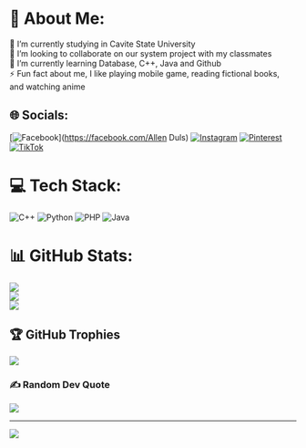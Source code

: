 # 💫 About Me:
🔭 I’m currently studying in Cavite State University<br>👯 I’m looking to collaborate on our system project with my classmates<br>🌱 I’m currently learning Database, C++, Java and Github<br>⚡ Fun fact about me, I like playing mobile game, reading fictional books,<br>and watching anime


## 🌐 Socials:
[![Facebook](https://img.shields.io/badge/Facebook-%231877F2.svg?logo=Facebook&logoColor=white)](https://facebook.com/Allen Duls) [![Instagram](https://img.shields.io/badge/Instagram-%23E4405F.svg?logo=Instagram&logoColor=white)](https://instagram.com/allen.duls) [![Pinterest](https://img.shields.io/badge/Pinterest-%23E60023.svg?logo=Pinterest&logoColor=white)](https://pinterest.com/1stCy) [![TikTok](https://img.shields.io/badge/TikTok-%23000000.svg?logo=TikTok&logoColor=white)](https://tiktok.com/@1stCy) 

# 💻 Tech Stack:
![C++](https://img.shields.io/badge/c++-%2300599C.svg?style=for-the-badge&logo=c%2B%2B&logoColor=white) ![Python](https://img.shields.io/badge/python-3670A0?style=for-the-badge&logo=python&logoColor=ffdd54) ![PHP](https://img.shields.io/badge/php-%23777BB4.svg?style=for-the-badge&logo=php&logoColor=white) ![Java](https://img.shields.io/badge/java-%23ED8B00.svg?style=for-the-badge&logo=openjdk&logoColor=white)
# 📊 GitHub Stats:
![](https://github-readme-stats.vercel.app/api?username=AllenDuls&theme=dark&hide_border=false&include_all_commits=true&count_private=false)<br/>
![](https://nirzak-streak-stats.vercel.app/?user=AllenDuls&theme=dark&hide_border=false)<br/>
![](https://github-readme-stats.vercel.app/api/top-langs/?username=AllenDuls&theme=dark&hide_border=false&include_all_commits=true&count_private=false&layout=compact)

## 🏆 GitHub Trophies
![](https://github-profile-trophy.vercel.app/?username=AllenDuls&theme=onedark&no-frame=true&no-bg=false&margin-w=4)

### ✍️ Random Dev Quote
![](https://quotes-github-readme.vercel.app/api?type=horizontal&theme=dark)

---
[![](https://visitcount.itsvg.in/api?id=AllenDuls&icon=9&color=4)](https://visitcount.itsvg.in)

<!-- Proudly created with GPRM ( https://gprm.itsvg.in ) -->
